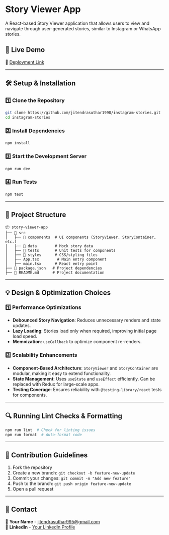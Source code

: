 # **Story Viewer App**

A React-based Story Viewer application that allows users to view and navigate through user-generated stories, similar to Instagram or WhatsApp stories.

## **🚀 Live Demo**

🔗 [Deployment Link](https://sparkling-moonbeam-f935cc.netlify.app/)

---

## **🛠 Setup & Installation**

### **1️⃣ Clone the Repository**

```bash
git clone https://github.com/jitendrasuthar1998/instagram-stories.git
cd instagram-stories
```

### **2️⃣ Install Dependencies**

```bash
npm install
```

### **3️⃣ Start the Development Server**

```bash
npm run dev
```

### **4️⃣ Run Tests**

```bash
npm test
```

---

## **📂 Project Structure**

```
📦 story-viewer-app
├── 📂 src
│   ├── 📂 components  # UI components (StoryViewer, StoryContainer, etc.)
│   ├── 📂 data        # Mock story data
│   ├── 📂 tests       # Unit tests for components
│   ├── 📂 styles      # CSS/styling files
│   ├── App.tsx        # Main entry component
│   ├── main.tsx      # React entry point
├── 📜 package.json   # Project dependencies
├── 📜 README.md      # Project documentation
```

---

## **💡 Design & Optimization Choices**

### **1️⃣ Performance Optimizations**

- **Debounced Story Navigation**: Reduces unnecessary renders and state updates.
- **Lazy Loading**: Stories load only when required, improving initial page load speed.
- **Memoization**: `useCallback` to optimize component re-renders.

### **2️⃣ Scalability Enhancements**

- **Component-Based Architecture**: `StoryViewer` and `StoryContainer` are modular, making it easy to extend functionality.
- **State Management**: Uses `useState` and `useEffect` efficiently. Can be replaced with Redux for large-scale apps.
- **Testing Coverage**: Ensures reliability with `@testing-library/react` tests for components.

---

## **🔍 Running Lint Checks & Formatting**

```bash
npm run lint  # Check for linting issues
npm run format  # Auto-format code
```

---

## **📌 Contribution Guidelines**

1. Fork the repository
2. Create a new branch: `git checkout -b feature-new-update`
3. Commit your changes: `git commit -m "Add new feature"`
4. Push to the branch: `git push origin feature-new-update`
5. Open a pull request

---

## **📧 Contact**

📩 **Your Name** - [jitendrasuthar995@gmail.com](mailto:jitendrasuthar995@gmail.com)  
🔗 **LinkedIn** - [Your LinkedIn Profile](#)
